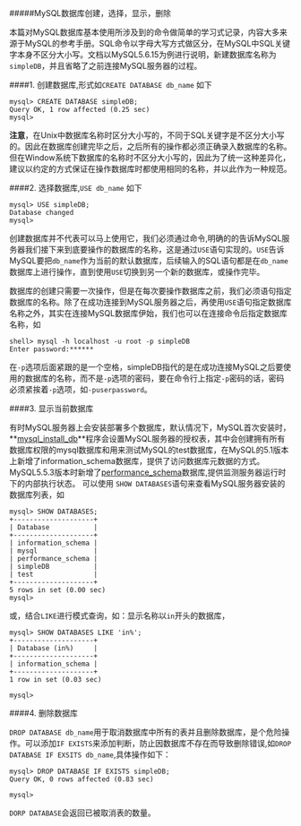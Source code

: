 #####MySQL数据库创建，选择，显示，删除

本篇对MySQL数据库基本使用所涉及到的命令做简单的学习式记录，内容大多来源于MySQL的参考手册。SQL命令以字母大写方式做区分，在MySQL中SQL关键字本身不区分大小写。文档以MySQL5.6.15为例进行说明，新建数据库名称为`simpleDB`，并且省略了之前连接MySQL服务器的过程。

####1. 创建数据库,形式如`CREATE DATABASE db_name`
如下
	
	mysql> CREATE DATABASE simpleDB;
	Query OK, 1 row affected (0.25 sec)
	mysql>
		
**注意**，在Unix中数据库名称时区分大小写的，不同于SQL关键字是不区分大小写的。因此在数据库创建完毕之后，之后所有的操作都必须正确录入数据库的名称。但在Window系统下数据库的名称时不区分大小写的，因此为了统一这种差异化，建议以约定的方式保证在操作数据库时都使用相同的名称，并以此作为一种规范。
	
####2. 选择数据库,`USE db_name`
如下

	mysql> USE simpleDB;
	Database changed
	mysql> 	
	
创建数据库并不代表可以马上使用它，我们必须通过命令,明确的的告诉MySQL服务器我们接下来到底要操作的数据库的名称，这是通过`USE`语句实现的。`USE`告诉MySQL要把`db_name`作为当前的默认数据库，后续输入的SQL语句都是在`db_name`数据库上进行操作，直到使用`USE`切换到另一个新的数据库，或操作完毕。
	
数据库的创建只需要一次操作，但是在每次要操作数据库之前，我们必须语句指定数据库的名称。除了在成功连接到MySQL服务器之后，再使用`USE`语句指定数据库名称之外，其实在连接MySQL数据库伊始，我们也可以在连接命令后指定数据库名称，如
	
	shell> mysql -h localhost -u root -p simpleDB
	Enter password:******
在`-p`选项后面紧跟的是一个空格，simpleDB指代的是在成功连接MySQL之后要使用的数据库的名称，而不是`-p`选项的密码，要在命令行上指定`-p`密码的话，密码必须紧挨着`-p`选项，如`-puserpassword`。

####3. 显示当前数据库

有时MySQL服务器上会安装部署多个数据库，默认情况下，MySQL首次安装时，**[mysql_install_db][2]**程序会设置MySQL服务器的授权表，其中会创建拥有所有数据库权限的mysql数据库和用来测试MySQL的test数据库，在MySQL的5.1版本上新增了information_schema数据库，提供了访问数据库元数据的方式。MySQL5.5.3版本时新增了[performance_schema][1]数据库,提供监测服务器运行时下的内部执行状态。
可以使用 `SHOW DATABASES`语句来查看MySQL服务器安装的数据库列表，如
	
	mysql> SHOW DATABASES;
	+--------------------+
	| Database           |
	+--------------------+
	| information_schema |
	| mysql              |
	| performance_schema |
	| simpleDB           |
	| test               |
	+--------------------+
	5 rows in set (0.00 sec)
	mysql>

或，结合`LIKE`进行模式查询，如：显示名称以`in`开头的数据库，

	mysql> SHOW DATABASES LIKE 'in%';
	+--------------------+
	| Database (in%)     |
	+--------------------+
	| information_schema |
	+--------------------+
	1 row in set (0.03 sec)

	mysql> 

####4. 删除数据库

`DROP DATABASE db_name`用于取消数据库中所有的表并且删除数据库，是个危险操作。可以添加`IF EXISTS`来添加判断，防止因数据库不存在而导致删除错误,如`DROP DATABASE IF EXSITS db_name`,具体操作如下：

	mysql> DROP DATABASE IF EXISTS simpleDB;
	Query OK, 0 rows affected (0.83 sec)

	mysql> 

`DORP DATABASE`会返回已被取消表的数量。
	
[1]: http://docs.oracle.com/cd/E17952_01/refman-5.5-en/performance-schema.html
[2]: http://dev.mysql.com/doc/refman/5.1/zh/installing.html#mysql-install-db
